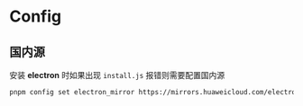 # Config

## 国内源

安装 **electron** 时如果出现 `install.js` 报错则需要配置国内源

```sh
pnpm config set electron_mirror https://mirrors.huaweicloud.com/electron/
```
